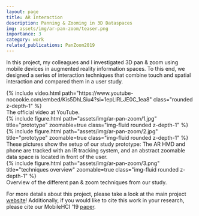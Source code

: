 ```yaml
---
layout: page
title: AR Interaction
description: Panning & Zooming in 3D Dataspaces
img: assets/img/ar-pan-zoom/teaser.png
importance: 3
category: work
related_publications: PanZoom2019
---
```


In this project, my colleagues and I investigated 3D pan & zoom using mobile devices in augmented reality information spaces. To this end, we designed a series of interaction techniques that combine touch and spatial interaction and compared them in a user study.

<div class="row">
    <div class="col-sm mt-12 mt-md-0">
        {% include video.html path="https://www.youtube-nocookie.com/embed/Kis5DhLSiu4?si=1epLlRLJE0C_1ea8" class="rounded z-depth-1" %}
    </div>
</div>
<div class="caption">
    The official video at YouTube.
</div>

<div class="row">
    <div class="col-sm mt-6 mt-md-0">
        {% include figure.html path="assets/img/ar-pan-zoom/1.jpg" title="prototype" zoomable=true class="img-fluid rounded z-depth-1" %}
    </div>
    <div class="col-sm mt-6 mt-md-0">
        {% include figure.html path="assets/img/ar-pan-zoom/2.jpg" title="prototype" zoomable=true class="img-fluid rounded z-depth-1" %}
    </div>
</div>
<div class="caption">
    These pictures show the setup of our study prototype: The AR HMD and phone are tracked with an IR tracking system, and an abstract zoomable data space is located in front of the user.
</div>

<div class="row">
    <div class="col-sm mt-12 mt-md-0">
        {% include figure.html path="assets/img/ar-pan-zoom/3.png" title="techniques overview" zoomable=true class="img-fluid rounded z-depth-1" %}
    </div>
</div>
<div class="caption">
    Overview of the different pan & zoom techniques from our study.
</div>


For more details about this project, please take a look at the main project [website](https://imld.de/ar-pan-zoom)!
Additionally, if you would like to cite this work in your research, please cite our MobileHCI '19 [paper](https://doi.org/10.1145/3338286.3340113).